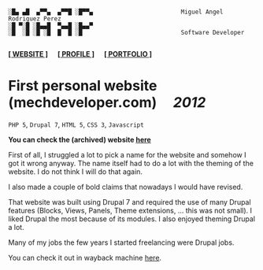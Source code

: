 ```

░█▄ ▄█  ▄▀▀▄  ▄▀▀█ ░█▀▀▄                         Miguel Angel Rodriguez Perez
░█ ▀░█ ░█▄▄█  ▀▄▄█ ░█▄▄▀
░█  ░█ ░█ ░█  █  █ ░█                            Software Developer
       
```

[website_link]: https://marp.rocks/
[git_profile]: https://github.com/marp-dev
[portfolio_link]: https://github.com/marp-dev

**[<ins>[ WEBSITE ]</ins>][website_link]** &nbsp;&nbsp;&nbsp; **[<ins>[ PROFILE ]</ins>][git_profile]** &nbsp;&nbsp;&nbsp; **[<ins>[ PORTFOLIO ]</ins>][portfolio_link]**



# First personal website (mechdeveloper.com) &nbsp;&nbsp;&nbsp; _2012_

`PHP 5`, `Drupal 7`, `HTML 5`, `CSS 3`, `Javascript`

**You can check the (archived) website [here](https://web.archive.org/web/20130409073648/http://mechdeveloper.com/)**

First of all, I struggled a lot to pick a name for the website and somehow I got it wrong anyway. The name itself had to do a lot with the theming of the website. I do not think I will do that again.

I also made a couple of bold claims that nowadays I would have revised.

That website was built using Drupal 7 and required the use of many Drupal features (Blocks, Views, Panels, Theme extensions, … this was not small). I liked Drupal the most because of its modules. I also enjoyed theming Drupal a lot.

Many of my jobs the few years I started freelancing were Drupal jobs.

You can check it out in wayback machine [here](https://web.archive.org/web/20130409073648/http://mechdeveloper.com/).
